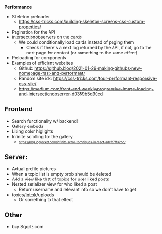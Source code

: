 **Performance**

-   Skeleton preloader
    -   https://css-tricks.com/building-skeleton-screens-css-custom-properties/
-   Pagination for the API
-   Intersectionobservers on the cards
    -   We could conditionally load cards instead of paging them
        -   Check if there's a next log returned by the API, if not, go to the next page for content (or something to the same effect)
-   Preloading for components
-   Examples of efficient websites
    -   Github: https://github.blog/2021-01-29-making-githubs-new-homepage-fast-and-performant/
    -   Random site idk: https://css-tricks.com/tour-performant-responsive-css-site/
    -   https://medium.com/front-end-weekly/progressive-image-loading-and-intersectionobserver-d0359b5d90cd

## **Frontend**

-   Search functionality w/ backend!
-   Gallery embeds
-   Liking color higlights
-   Infinite scrolling for the gallery
    -   <sub><sup>https://blog.logrocket.com/infinite-scroll-techniques-in-react-adcfd7ff32bd/</sub></sup>

## **Server:**

-   Actual profile pictures
-   When a topic list is empty prob should be deleted
-   Add a view like that of topics for user liked posts
-   Nested serializer view for who liked a post
    -   Return username and relevant info so we don't have to get
-   topics/<int:pk>/uploads
    - Or something to that effect 

## **Other**

-   buy Sqqrlz.com
